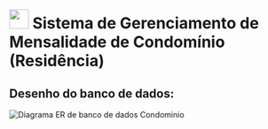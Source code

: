 <h1>
  <img src="https://github.com/user-attachments/assets/54dee1eb-311f-4e29-9f0c-a886c3777275" width="35" />
  Sistema de Gerenciamento de Mensalidade de Condomínio (Residência)
</h1>

## Desenho do banco de dados:
![Diagrama ER de banco de dados Condominio](https://github.com/user-attachments/assets/d2521c24-b30d-4fd3-8424-604e20fc8310)

